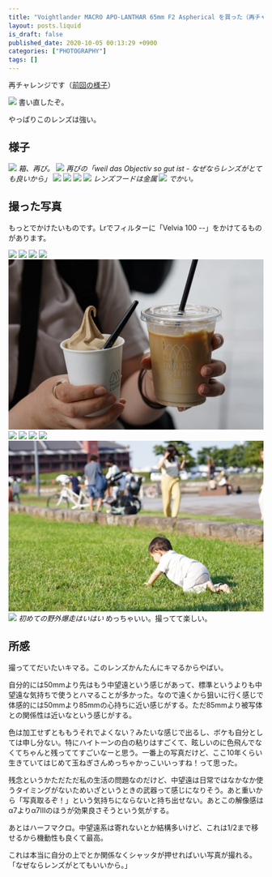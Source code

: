```yaml
---
title: "Voightlander MACRO APO-LANTHAR 65mm F2 Aspherical を買った（再チャレンジ）"
layout: posts.liquid
is_draft: false
published_date: 2020-10-05 00:13:29 +0900
categories: ["PHOTOGRAPHY"]
tags: []
---
```


再チャレンジです（[前回の様子](https://note.katsumataryo.com/photo/2020/05/1656.html)）

![](https://i.pcmag.com/imagery/reviews/02iYSoaAfeFcFT4nvTmcg67-24..1569473948.jpg)
書い直したぞ。

やっぱりこのレンズは強い。

## 様子
![](/public/images/2020/10/DSC06287-1024x684.jpg)
_箱、再び。_
![](/public/images/2020/10/DSC06289-1024x684.jpg)
_再びの「weil das Objectiv so gut ist - なぜならレンズがとても良いから」_
![](/public/images/2020/10/DSC06290-1024x684.jpg)
![](/public/images/2020/10/DSC06291-1024x684.jpg)
![](/public/images/2020/10/DSC06293-1024x684.jpg)
![](/public/images/2020/10/DSC06295-1024x684.jpg)
_レンズフードは金属_
![](/public/images/2020/10/DSC06296-1-1024x684.jpg)
_でかい。_
## 撮った写真
もっとでかけたいものです。Lrでフィルターに「Velvia 100 --」をかけてるものがあります。

![](/public/images/2020/10/DSC09317-1024x683.jpg)
![](/public/images/2020/10/DSC09321-1024x683.jpg)
![](/public/images/2020/10/DSC09322-1024x683.jpg)
![](/public/images/2020/10/DSC09332-1024x683.jpg)
![](/public/images/2020/10/DSC09333-1024x684.jpg)
![](/public/images/2020/10/DSC09358-1024x683.jpg)
![](/public/images/2020/10/DSC09362-1024x683.jpg)
![](/public/images/2020/10/DSC09377-1024x683.jpg)
![](/public/images/2020/10/DSC09418-1024x683.jpg)
![](/public/images/2020/10/DSC09428-1024x684.jpg)
![](/public/images/2020/10/DSC09435-1024x683.jpg)
_初めての野外爆走はいはい_
めっちゃいい。撮ってて楽しい。

## 所感
撮っててだいたいキマる。このレンズかんたんにキマるからやばい。

自分的には50mmより先はもう中望遠という感じがあって、標準というよりも中望遠な気持ちで使うとハマることが多かった。なので遠くから狙いに行く感じで体感的には50mmより85mmの心持ちに近い感じがする。ただ85mmより被写体との関係性は近いなという感じがする。

色は加工せずとももうそれでよくない？みたいな感じで出るし、ボケも自分としては申し分ない。特にハイトーンの白の粘りはすごくて、眩しいのに色飛んでなくてちゃんと残っててすごいなーと思う。一番上の写真だけど、ここ10年くらい生きていてはじめて玉ねぎさんめっちゃかっこいいっすね！って思った。

残念というかただただ私の生活の問題なのだけど、中望遠は日常ではなかなか使うタイミングがないためいざというときの武器って感じになりそう。あと重いから「写真取るぞ！」という気持ちにならないと持ち出せない。あとこの解像感はα7よりα7IIIのほうが効果良さそうという気がする。

あとはハーフマクロ。中望遠系は寄れないとか結構多いけど、これは1/2まで移せるから機動性も良くて最高。

これは本当に自分の上でとか関係なくシャッタが押せればいい写真が撮れる。「なぜならレンズがとてもいいから。」


